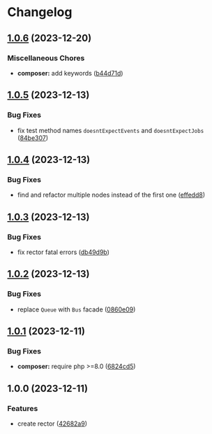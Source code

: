 # Changelog

## [1.0.6](https://github.com/remarkablemark/rector-laravel-service-mocking/compare/v1.0.5...v1.0.6) (2023-12-20)


### Miscellaneous Chores

* **composer:** add keywords ([b44d71d](https://github.com/remarkablemark/rector-laravel-service-mocking/commit/b44d71ddbd2585cb0ec68122a797a27edc66cdd7))

## [1.0.5](https://github.com/remarkablemark/rector-laravel-service-mocking/compare/v1.0.4...v1.0.5) (2023-12-13)


### Bug Fixes

* fix test method names `doesntExpectEvents` and `doesntExpectJobs` ([84be307](https://github.com/remarkablemark/rector-laravel-service-mocking/commit/84be307e045fee7cd4454e05a2239eaeeab9ddf5))

## [1.0.4](https://github.com/remarkablemark/rector-laravel-service-mocking/compare/v1.0.3...v1.0.4) (2023-12-13)


### Bug Fixes

* find and refactor multiple nodes instead of the first one ([effedd8](https://github.com/remarkablemark/rector-laravel-service-mocking/commit/effedd8398cd9afc19ab440de5a99a3e82df85e6))

## [1.0.3](https://github.com/remarkablemark/rector-laravel-service-mocking/compare/v1.0.2...v1.0.3) (2023-12-13)


### Bug Fixes

* fix rector fatal errors ([db49d9b](https://github.com/remarkablemark/rector-laravel-service-mocking/commit/db49d9b4d029e01d2327c7bb5a01205dc29b75e9))

## [1.0.2](https://github.com/remarkablemark/rector-laravel-service-mocking/compare/v1.0.1...v1.0.2) (2023-12-13)


### Bug Fixes

* replace `Queue` with `Bus` facade ([0860e09](https://github.com/remarkablemark/rector-laravel-service-mocking/commit/0860e09f52272b9aef6094e412b5738803e84754))

## [1.0.1](https://github.com/remarkablemark/rector-laravel-service-mocking/compare/v1.0.0...v1.0.1) (2023-12-11)


### Bug Fixes

* **composer:** require php &gt;=8.0 ([6824cd5](https://github.com/remarkablemark/rector-laravel-service-mocking/commit/6824cd5e5e8354176c4c5cc5d4ac0fe8d2c14acc))

## 1.0.0 (2023-12-11)


### Features

* create rector ([42682a9](https://github.com/remarkablemark/rector-laravel-service-mocking/commit/42682a94ce1ee1e9964e3ee87c590ff1b04abdd7))
